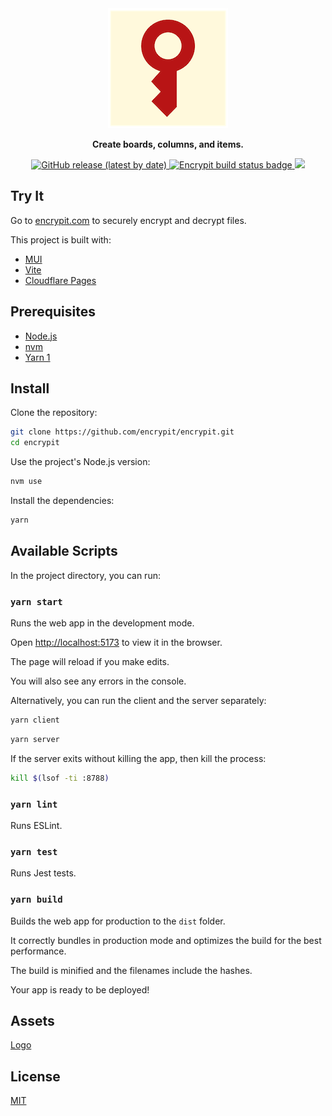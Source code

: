 <div align="center">
  <a href="https://encrypit.com/">
    <img src="public/logo192.png" alt="Encrypit">
  </a>
  <p><strong>Create boards, columns, and items.</strong></p>
  <p>
    <a href="https://github.com/encrypit/encrypit/releases">
      <img alt="GitHub release (latest by date)" src="https://img.shields.io/github/v/release/encrypit/encrypit">
    </a>
    <a href="https://github.com/encrypit/encrypit/actions/workflows/build.yml">
      <img src="https://github.com/encrypit/encrypit/actions/workflows/build.yml/badge.svg" alt="Encrypit build status badge">
    </a>
    <a href="https://codecov.io/gh/encrypit/encrypit"> 
      <img src="https://codecov.io/gh/encrypit/encrypit/branch/master/graph/badge.svg?token=MV6HXPJZJO"> 
    </a>
  </p>
</div>

## Try It

Go to [encrypit.com](https://encrypit.com/) to securely encrypt and decrypt files.

This project is built with:

- [MUI](https://mui.com/)
- [Vite](https://vitejs.dev/)
- [Cloudflare Pages](https://pages.cloudflare.com/)

## Prerequisites

- [Node.js](https://nodejs.org/)
- [nvm](https://github.com/nvm-sh/nvm#readme)
- [Yarn 1](https://classic.yarnpkg.com/en/docs/install)

## Install

Clone the repository:

```sh
git clone https://github.com/encrypit/encrypit.git
cd encrypit
```

Use the project's Node.js version:

```sh
nvm use
```

Install the dependencies:

```sh
yarn
```

## Available Scripts

In the project directory, you can run:

### `yarn start`

Runs the web app in the development mode.

Open [http://localhost:5173](http://localhost:5173) to view it in the browser.

The page will reload if you make edits.

You will also see any errors in the console.

Alternatively, you can run the client and the server separately:

```sh
yarn client
```

```sh
yarn server
```

If the server exits without killing the app, then kill the process:

```sh
kill $(lsof -ti :8788)
```

### `yarn lint`

Runs ESLint.

### `yarn test`

Runs Jest tests.

### `yarn build`

Builds the web app for production to the `dist` folder.

It correctly bundles in production mode and optimizes the build for the best performance.

The build is minified and the filenames include the hashes.

Your app is ready to be deployed!

## Assets

[Logo](https://excalidraw.com/#json=0kNWq9d1BePagMI-_WJow,4W5vCTYSSJFF_mJC9NHtzA)

## License

[MIT](LICENSE)
